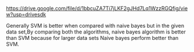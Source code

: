 https://drive.google.com/file/d/1bbcuZA7Ti7jLKF2gJHd7Lq1WzzRGQfig/view?usp=drivesdk

Generally SVM is better when compared with naive bayes but in the given data set,By comparing both the algorithms, naive bayes algorithm is better than SVM because for larger data sets Naive bayes perform better than SVM.
